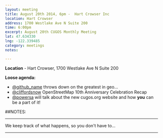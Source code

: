 ```yaml
---
layout: meeting
title: August 20th 2014, 6pm -  Hart Crowser Inc
location: Hart Crowser
address: 1700 Westlake Ave N Suite 200
time: 6:00pm
excerpt: August 20th CUGOS Monthly Meeting
lat: 47.634330
lng: -122.339485
category: meetings
notes: 

---
```


**Location** -  Hart Crowser, 1700 Westlake Ave N Suite 200

__Loose agenda:__

- [@github_name](https://github.com/github_name) throws down on the greatest in geo...
- [@cliffordsnow](https://github.com/cliffordsnow) OpenStreetMap 10th Anniversary Celebration Recap
- [@powersa](https://github.com/powersa) will talk about the new cugos.org website and how **you** can be a part of it!

##NOTES:

---

We keep track of what happens, so you don't have to...

---
